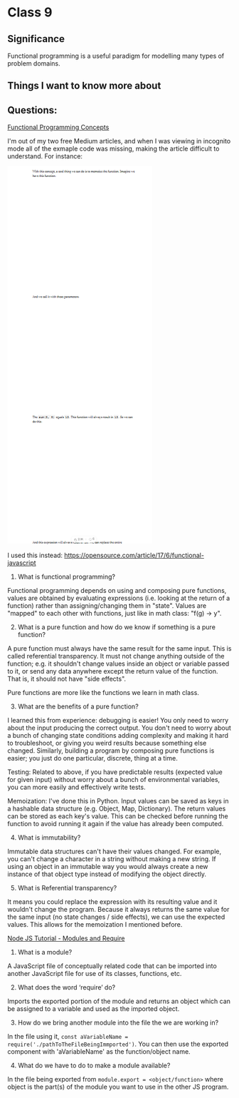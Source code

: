 # Class 9

## Significance

Functional programming is a useful paradigm for modelling many types of problem domains.



## Things I want to know more about



## Questions:

[Functional Programming Concepts](https://medium.com/the-renaissance-developer/concepts-of-functional-programming-in-javascript-6bc84220d2aa)

I'm out of my two free Medium articles, and when I was viewing in incognito mode all of the exmaple code was missing, making the article difficult to understand. For instance:

![Screenshot of the Medium article](./MediumArticle.png)


I used this instead: https://opensource.com/article/17/6/functional-javascript

1. What is functional programming?

Functional programming depends on using and composing pure functions, values are obtained by evaluating expressions (i.e. looking at the return of a function) rather than assigning/changing them in "state".  Values are "mapped" to each other with functions, just like in math class: "f(g) -> y".

2. What is a pure function and how do we know if something is a pure function?

A pure function must always have the same result for the same input. This is called referential transparency. It must not change anything outside of the function; e.g. it shouldn't change values inside an object or variable passed to it, or send any data anywhere except the return value of the function. That is, it should not have "side effects".

Pure functions are more like the functions we learn in math class.

3. What are the benefits of a pure function?

I learned this from experience: debugging is easier! You only need to worry about the input producing the correct output. You don't need to worry about a bunch of changing state conditions adding complexity and making it hard to troubleshoot, or giving you weird results because something else changed. Similarly, building a program by composing pure functions is easier; you just do one particular, discrete, thing at a time.

Testing: Related to above, if you have predictable results (expected value for given input) without worry about a bunch of environmental variables, you can more easily and effectively write tests.

Memoization: I've done this in Python. Input values can be saved as keys in a hashable data structure (e.g. Object, Map, Dictionary). The return values can be stored as each key's value. This can be checked before running the function to avoid running it again if the value has already been computed.

4. What is immutability?

Immutable data structures can't have their values changed. For example, you can't change a character in a string without making a new string. If using an object in an immutable way you would always create a new instance of that object type instead of modifying the object directly.

5. What is Referential transparency?

It means you could replace the expression with its resulting value and it wouldn't change the program. Because it always returns the same value for the same input (no state changes / side effects), we can use the expected values. This allows for the memoization I mentioned before.

[Node JS Tutorial - Modules and Require](https://www.youtube.com/watch?v=xHLd36QoS4k)

1. What is a module?

A JavaScript file of conceptually related code that can be imported into another JavaScript file for use of its classes, functions, etc.

2. What does the word ‘require’ do?

Imports the exported portion of the module and returns an object which can be assigned to a variable and used as the imported object.

3. How do we bring another module into the file the we are working in?

 In the file using it, `const aVariableName = require('./pathToTheFileBeingImmported')`. You can then use the exported component with 'aVariableName' as the function/object name.

4. What do we have to do to make a module available?

In the file being exported from `module.export = <object/function>` where object is the part(s) of the module you want to use in the other JS program.

